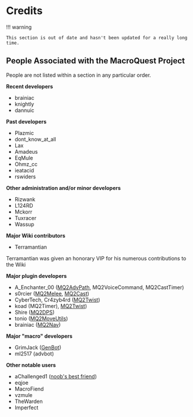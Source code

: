 # Credits

!!! warning

    This section is out of date and hasn't been updated for a really long time.

## People Associated with the MacroQuest Project

People are not listed within a section in any particular order.

**Recent developers**

* brainiac
* knightly
* dannuic

**Past developers**

* Plazmic
* dont_know_at_all
* Lax
* Amadeus
* EqMule
* Ohmz_cc
* ieatacid
* rswiders

**Other administration and/or minor developers**

* Rizwank
* L124RD
* Mckorr
* Tuxracer
* Wassup

**Major Wiki contributors**

* Terramantian

Terramantian was given an honorary VIP for his numerous contributions to the Wiki

**Major plugin developers**

* A_Enchanter_00 ([MQ2AdvPath](../plugins/community-plugins/mq2advpath.md), MQ2VoiceCommand, MQ2CastTimer)
* s0rcier ([MQ2Melee](../plugins/community-plugins/mq2melee.md), [MQ2Cast](../plugins/community-plugins/mq2cast.md))
* CyberTech, Cr4zyb4rd ([MQ2Twist](../plugins/community-plugins/mq2twist/))
* koad (MQ2Timer), [MQ2Twist](../plugins/community-plugins/mq2twist/))
* Shire ([MQ2DPS](../plugins/community-plugins/mq2dps.md))
* tonio ([MQ2MoveUtils](../plugins/community-plugins/mq2moveutils/))
* brainiac ([MQ2Nav](https://github.com/brainiac/MQ2Nav))

**Major "macro" developers**

* GrimJack ([GenBot](../macros/gallery/genbot.md))
* ml2517 (advbot)

**Other notable users**

* aChallenged1 ([noob's best friend](https://macroquest.org/phpBB3/viewtopic.php?t=10464))
* eqjoe
* MacroFiend
* vzmule
* TheWarden
* Imperfect